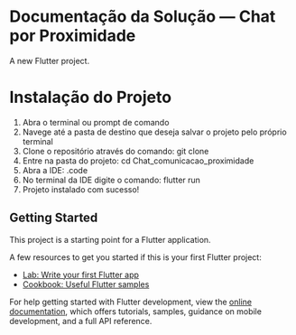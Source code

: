 # Documentação da Solução — Chat por Proximidade

A new Flutter project.

# Instalação do Projeto

1. Abra o terminal ou prompt de comando
2. Navege até a pasta de destino que deseja salvar o projeto pelo próprio terminal
3. Clone o repositório através do comando: git clone 
5. Entre na pasta do projeto: cd Chat_comunicacao_proximidade
6. Abra a IDE: .code
7. No terminal da IDE digite o comando: flutter run
8. Projeto instalado com sucesso!


## Getting Started

This project is a starting point for a Flutter application.

A few resources to get you started if this is your first Flutter project:

- [Lab: Write your first Flutter app](https://docs.flutter.dev/get-started/codelab)
- [Cookbook: Useful Flutter samples](https://docs.flutter.dev/cookbook)

For help getting started with Flutter development, view the
[online documentation](https://docs.flutter.dev/), which offers tutorials,
samples, guidance on mobile development, and a full API reference.
